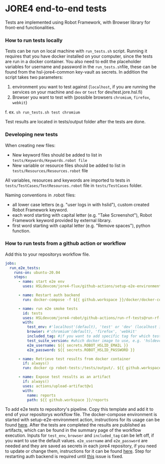 # JORE4 end-to-end tests

Tests are implemented using Robot Framework, with Browser library for front-end functionalities.

### How to run tests locally

Tests can be run on local machine with `run_tests.sh` script. Running it requires that you have docker installed on your computer, since the tests are run in a docker container. You also need to edit the placeholder variables for username and password in the `run_tests.sh`file, these can be found from the hsl-jore4-common key-vault as secrets.
In addition the script takes two parameters:

1. environment you want to test against (`localhost`, if you are running the services on your machine and `dev` or `test` for dev/test.jore.hsl.fi)
2. Browser you want to test with (possible browsers `chromium`, `firefox`, `webkit`)

f. ex. `sh run_tests.sh test chromium`

Test results are located in tests/output folder after the tests are done.

### Developing new tests

When creating new files:

- New keyword files should be added to list in `tests/Keywords/Keywords.robot file`
- New variable or resource files should be added to list in `tests/Resources/Resources.robot` file

All variables, resources and keywords are imported to tests in `tests/TestCases/TestResources.robot` file in `tests/TestCases` folder.

Naming conventions in .robot files:

- all lower case letters (e.g. "user logs in with hslid"), custom created Robot Framework keyword.
- each word starting with capital letter (e.g. "Take Screenshot"), Robot Framework keyword provided by external library.
- first word starting with capital letter (e.g. "Remove spaces"), python function.

### How to run tests from a github action or workflow

Add this to your repositorys workflow file.

```yaml
jobs:
  run_e2e_tests:
    runs-on: ubuntu-20.04
    steps:
      - name: start e2e env
        uses: HSLdevcom/jore4-flux/github-actions/setup-e2e-environment@setup-e2e-environment-v1

      - name: Restart auth backend
        run: docker-compose -f ${{ github.workspace }}/docker/docker-compose.yml restart jore4-auth

      - name: run e2e smoke tests
        id: tests
        uses: HSLdevcom/jore4-robot/github-actions/run-rf-tests@run-rf-tests-v1
        with:
          test_env: #'localhost'(default), 'test' or 'dev' (localhost is used in github pipelines, since the service is running in localhost address. Test and dev are used for test/dev.jore.hsl.fi)
          browser: #'chromium'(default), 'firefox', 'webkit'
          included_tag: #if you want to add specific tag for which tests to run
          test_suite_version: #which docker image to use, e.g. 'hsldevcom/jore4-robot:latest'
          e2e_username: ${{ secrets.ROBOT_HSLID_EMAIL }}
          e2e_password: ${{ secrets.ROBOT_HSLID_PASSWORD }}

      - name: Retrieve test results from docker container
        if: always()
        run: docker cp robot-tests:/tests/output/. ${{ github.workspace }}/reports/

      - name: Expose test results as an artifact
        if: always()
        uses: actions/upload-artifact@v1
        with:
          name: reports
          path: ${{ github.workspace }}/reports
```

To add e2e tests to repository's pipeline. Copy this template and add it to end of your repositorys workflow file. The docker-compose environment is started with setup-e2e-environment action, instructions for its usage can be found [here](https://github.com/HSLdevcom/jore4-flux#docker-compose). After the tests are completed the results are published as artifacts, which can be found in the summary page of the workflow execution. Inputs for `test_env`, `browser` and `included_tag` can be left off, if you want to use the default values. `e2e_username` and `e2e_password` are needed and they are saved as secrets in each jore4 repository, if you need to update or change them, instructions for it can be found [here](https://github.com/HSLdevcom/jore4-tools#add_secretspy).
Step for restarting auth backend is required until [this](https://github.com/HSLdevcom/jore4/issues/483) issue is fixed.

